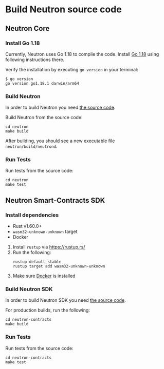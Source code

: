 # Build Neutron source code

## Neutron Core

### Install Go 1.18
Currently, Neutron uses Go 1.18 to compile the code.
Install [Go 1.18](https://go.dev/doc/install) using following instructions there.

Verify the installation by executing `go version` in your terminal:
```shell
$ go version
go version go1.18.1 darwin/arm64
```

### Build Neutron
In order to build Neutron you need [the source code](https://github.com/neutron-org/neutron).

Build Neutron from the source code:

```shell
cd neutron
make build
```

After building, you should see a new executable file `neutron/build/neutrond`.

### Run Tests
Run tests from the source code:

```shell
cd neutron
make test
```

## Neutron Smart-Contracts SDK

### Install dependencies

- Rust v1.60.0+
- `wasm32-unknown-unknown` target
- Docker

1. Install `rustup` via https://rustup.rs/
2. Run the following:
    ```shell
    rustup default stable
    rustup target add wasm32-unknown-unknown
    ```
3. Make sure [Docker](https://www.docker.com/) is installed

### Build Neutron SDK
In order to build Neutron SDK you need [the source code](https://github.com/neutron-org/neutron-contracts).

For production builds, run the following:
```shell
cd neutron-contracts
make build
```

### Run Tests
Run tests from the source code:

```shell
cd neutron-contracts
make test
```